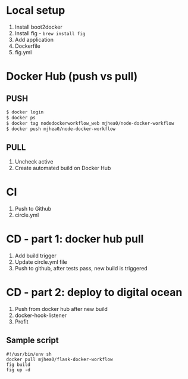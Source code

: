 # Local setup

1. Install boot2docker
1. Install fig - `brew install fig`
1. Add application
1. Dockerfile
1. fig.yml

# Docker Hub (push vs pull)

## PUSH

```sh
$ docker login
$ docker ps
$ docker tag nodedockerworkflow_web mjhea0/node-docker-workflow
$ docker push mjhea0/node-docker-workflow
```

## PULL

1. Uncheck active
1. Create automated build on Docker Hub


# CI

1. Push to Github
1. circle.yml

# CD - part 1: docker hub pull

1. Add build trigger
1. Update circle.yml file
1. Push to github, after tests pass, new build is triggered

# CD - part 2: deploy to digital ocean

1. Push from docker hub after new build
1. docker-hook-listener
1. Profit

## Sample script

```
#!/usr/bin/env sh
docker pull mjhea0/flask-docker-workflow
fig build
fig up -d
```